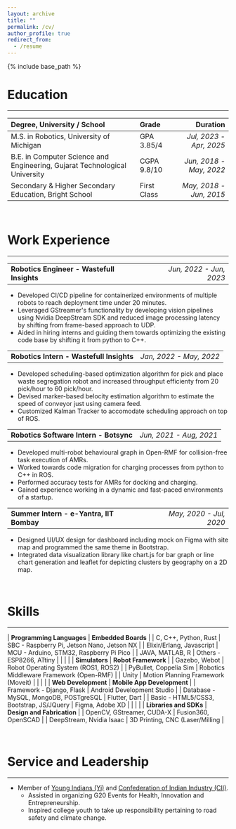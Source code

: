 ```yaml
---
layout: archive
title: ""
permalink: /cv/
author_profile: true
redirect_from:
  - /resume
---
```


{% include base_path %}

Education
======
<hr>

| Degree, University / School                                                | Grade       |Duration |  
| :---                                                                       | :---        |    ---: |
| M.S. in Robotics, University of Michigan                                   | GPA 3.85/4   | *Jul, 2023 - Apr, 2025* |
| B.E. in Computer Science and Engineering, Gujarat Technological University | CGPA 9.8/10 | *Jun, 2018 - May, 2022* |
| Secondary & Higher Secondary Education, Bright School                      | First Class | *May, 2018 - Jun, 2015* |

<br>

Work Experience
=====
<hr>

|                                                           |                         |
| :---                                                      |                    ---: | 
| **Robotics Engineer  -   Wastefull Insights**             | *Jun, 2022 - Jun, 2023* |

* Developed CI/CD pipeline for containerized environments of multiple robots to reach deployment time under 20 minutes.
* Leveraged GStreamer's functionality by developing vision pipelines using Nvidia DeepStream SDK and reduced image processing latency by shifting from frame-based approach to UDP.
* Aided in hiring interns and guiding them towards optimizing the existing code base by shifting it from python to C++.


|                                            |                         |
| :---                                       |                    ---: |
| **Robotics Intern  -  Wastefull Insights** | *Jan, 2022 - May, 2022* |

* Developed scheduling-based optimization algorithm for pick and place waste segregation robot and increased throughput efficienty from 20 pick/hour to 60 pick/hour.
* Devised marker-based belocity estimation algorithm to estimate the speed of conveyor just using camera feed.
* Customized Kalman Tracker to accomodate scheduling approach on top of ROS.

|                                            |                         |
| :---                                       |                    ---: | 
| **Robotics Software Intern   -   Botsync** | *Jun, 2021 - Aug, 2021* |

* Developed multi-robot behavioural graph in Open-RMF for collision-free task execution of AMRs.
* Worked towards code migration for charging processes from python to C++ in ROS.
* Performed accuracy tests for AMRs for docking and charging.
* Gained experience working in a dynamic and fast-paced environments of a startup.

|                                            |                         |
| :---                                       |                    ---: |
| **Summer Intern  -  e-Yantra, IIT Bombay** | *May, 2020 - Jul, 2020* |

* Designed UI/UX design for dashboard including mock on Figma with site map and programmed the same theme in Bootstrap.
* Integrated data visualization library like chart.js for bar graph or line chart generation and leaflet for depicting clusters by geography on a 2D map.

<br>
  
Skills
======
<hr>

| **Programming Languages** | **Embedded Boards**                        |
| C, C++, Python, Rust      | SBC - Raspberry Pi, Jetson Nano, Jetson NX | 
| Elixir/Erlang, Javascript | MCU - Arduino, STM32, Raspberry Pi Pico    | 
| JAVA, MATLAB, R           | Others - ESP8266, ATtiny                   | 
|                           |                                            |
| **Simulators**            | **Robot Framework**                        |
| Gazebo, Webot             | Robot Operating System (ROS1, ROS2)        | 
| PyBullet, Coppelia Sim    | Robotics Middleware Framework (Open-RMF)   | 
| Unity                     | Motion Planning Framework (Moveit)         | 
|                                          |                             |
| **Web Development**                      | **Mobile App Development**  |
| Framework - Django, Flask                | Android Development Studio  |
| Database - MySQL, MongoDB, POSTgreSQL    | Flutter, Dart               |
| Basic - HTML5/CSS3, Bootstrap, JS/JQuery | Figma, Adobe XD             |
|                                          |                             |
| **Libraries and SDKs**    | **Design and Fabrication**      |
| OpenCV, GStreamer, CUDA-X | Fusion360, OpenSCAD             |
| DeepStream, Nvidia Isaac  | 3D Printing, CNC (Laser/Milling |

<br>

<!---
Publications
======
<hr>


  <ul>{% for post in site.publications %}
    {% include archive-single-cv.html %}
  {% endfor %}</ul>

<br>
--->
 
<!---
Talks
======
<hr>

  <ul>{% for post in site.talks %}
    {% include archive-single-talk-cv.html %}
  {% endfor %}</ul>

<br>
--->
  
Service and Leadership
======
<hr>

* Member of [Young Indians (Yi)](https://youngindians.net/) and [Confederation of Indian Industry (CII)](https://www.cii.in/).
  * Assisted in organizing G20 Events for Health, Innovation and Entrepreneurship.
  * Inspired college youth to take up responsibility pertaining to road safety and climate change.

